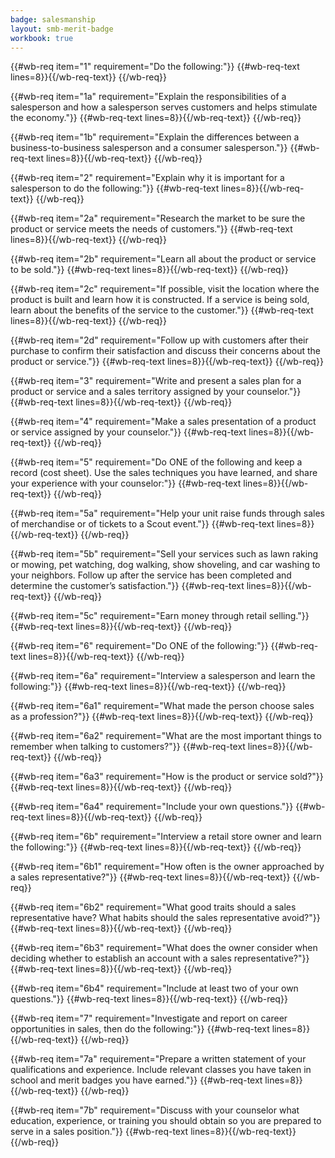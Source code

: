 ```yaml
---
badge: salesmanship
layout: smb-merit-badge
workbook: true
---
```



{{#wb-req item="1" requirement="Do the following:"}}
{{#wb-req-text lines=8}}{{/wb-req-text}}
{{/wb-req}}

{{#wb-req item="1a" requirement="Explain the responsibilities of a salesperson and how a salesperson serves customers and helps stimulate the economy."}}
{{#wb-req-text lines=8}}{{/wb-req-text}}
{{/wb-req}}

{{#wb-req item="1b" requirement="Explain the differences between a business-to-business salesperson and a consumer salesperson."}}
{{#wb-req-text lines=8}}{{/wb-req-text}}
{{/wb-req}}

{{#wb-req item="2" requirement="Explain why it is important for a salesperson to do the following:"}}
{{#wb-req-text lines=8}}{{/wb-req-text}}
{{/wb-req}}

{{#wb-req item="2a" requirement="Research the market to be sure the product or service meets the needs of customers."}}
{{#wb-req-text lines=8}}{{/wb-req-text}}
{{/wb-req}}

{{#wb-req item="2b" requirement="Learn all about the product or service to be sold."}}
{{#wb-req-text lines=8}}{{/wb-req-text}}
{{/wb-req}}

{{#wb-req item="2c" requirement="If possible, visit the location where the product is built and learn how it is constructed. If a service is being sold, learn about the benefits of the service to the customer."}}
{{#wb-req-text lines=8}}{{/wb-req-text}}
{{/wb-req}}

{{#wb-req item="2d" requirement="Follow up with customers after their purchase to confirm their satisfaction and discuss their concerns about the product or service."}}
{{#wb-req-text lines=8}}{{/wb-req-text}}
{{/wb-req}}

{{#wb-req item="3" requirement="Write and present a sales plan for a product or service and a sales territory assigned by your counselor."}}
{{#wb-req-text lines=8}}{{/wb-req-text}}
{{/wb-req}}

{{#wb-req item="4" requirement="Make a sales presentation of a product or service assigned by your counselor."}}
{{#wb-req-text lines=8}}{{/wb-req-text}}
{{/wb-req}}

{{#wb-req item="5" requirement="Do ONE of the following and keep a record (cost sheet). Use the sales techniques you have learned, and share your experience with your counselor:"}}
{{#wb-req-text lines=8}}{{/wb-req-text}}
{{/wb-req}}

{{#wb-req item="5a" requirement="Help your unit raise funds through sales of merchandise or of tickets to a Scout event."}}
{{#wb-req-text lines=8}}{{/wb-req-text}}
{{/wb-req}}

{{#wb-req item="5b" requirement="Sell your services such as lawn raking or mowing, pet watching, dog walking, show shoveling, and car washing to your neighbors. Follow up after the service has been completed and determine the customer’s satisfaction."}}
{{#wb-req-text lines=8}}{{/wb-req-text}}
{{/wb-req}}

{{#wb-req item="5c" requirement="Earn money through retail selling."}}
{{#wb-req-text lines=8}}{{/wb-req-text}}
{{/wb-req}}

{{#wb-req item="6" requirement="Do ONE of the following:"}}
{{#wb-req-text lines=8}}{{/wb-req-text}}
{{/wb-req}}

{{#wb-req item="6a" requirement="Interview a salesperson and learn the following:"}}
{{#wb-req-text lines=8}}{{/wb-req-text}}
{{/wb-req}}

{{#wb-req item="6a1" requirement="What made the person choose sales as a profession?"}}
{{#wb-req-text lines=8}}{{/wb-req-text}}
{{/wb-req}}

{{#wb-req item="6a2" requirement="What are the most important things to remember when talking to customers?"}}
{{#wb-req-text lines=8}}{{/wb-req-text}}
{{/wb-req}}

{{#wb-req item="6a3" requirement="How is the product or service sold?"}}
{{#wb-req-text lines=8}}{{/wb-req-text}}
{{/wb-req}}

{{#wb-req item="6a4" requirement="Include your own questions."}}
{{#wb-req-text lines=8}}{{/wb-req-text}}
{{/wb-req}}

{{#wb-req item="6b" requirement="Interview a retail store owner and learn the following:"}}
{{#wb-req-text lines=8}}{{/wb-req-text}}
{{/wb-req}}

{{#wb-req item="6b1" requirement="How often is the owner approached by a sales representative?"}}
{{#wb-req-text lines=8}}{{/wb-req-text}}
{{/wb-req}}

{{#wb-req item="6b2" requirement="What good traits should a sales representative have? What habits should the sales representative avoid?"}}
{{#wb-req-text lines=8}}{{/wb-req-text}}
{{/wb-req}}

{{#wb-req item="6b3" requirement="What does the owner consider when deciding whether to establish an account with a sales representative?"}}
{{#wb-req-text lines=8}}{{/wb-req-text}}
{{/wb-req}}

{{#wb-req item="6b4" requirement="Include at least two of your own questions."}}
{{#wb-req-text lines=8}}{{/wb-req-text}}
{{/wb-req}}

{{#wb-req item="7" requirement="Investigate and report on career opportunities in sales, then do the following:"}}
{{#wb-req-text lines=8}}{{/wb-req-text}}
{{/wb-req}}

{{#wb-req item="7a" requirement="Prepare a written statement of your qualifications and experience. Include relevant classes you have taken in school and merit badges you have earned."}}
{{#wb-req-text lines=8}}{{/wb-req-text}}
{{/wb-req}}

{{#wb-req item="7b" requirement="Discuss with your counselor what education, experience, or training you should obtain so you are prepared to serve in a sales position."}}
{{#wb-req-text lines=8}}{{/wb-req-text}}
{{/wb-req}}
